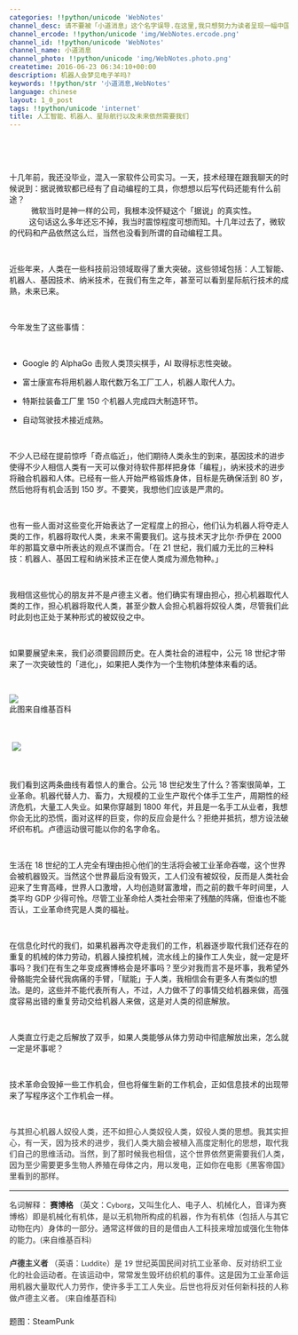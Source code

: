 ```yaml
---
categories: !!python/unicode 'WebNotes'
channel_desc: 请不要被「小道消息」这个名字误导.在这里,我只想努力为读者呈现一幅中国互联网的清明上河图.
channel_ercode: !!python/unicode 'img/WebNotes.ercode.png'
channel_id: !!python/unicode 'WebNotes'
channel_name: 小道消息
channel_photo: !!python/unicode 'img/WebNotes.photo.png'
createtime: 2016-06-23 06:34:10+00:00
description: 机器人会梦见电子羊吗?
keywords: !!python/str '小道消息,WebNotes'
language: chinese
layout: 1_0_post
tags: !!python/unicode 'internet'
title: 人工智能、机器人、星际航行以及未来依然需要我们
---
```

<div class="rich_media_content" id="js_content">
<p>
<span class="author-d-4z65zz66zl57z75zyiz66zfr2fz87zwz89znujenz75zfz86zz85zvsz89zz69zioz87zfz74zz72zz78zxz77zjz72zpz72zorz83zpz66z9">
<br/>
</span>
</p>
<p>
<span class="author-d-4z65zz66zl57z75zyiz66zfr2fz87zwz89znujenz75zfz86zz85zvsz89zz69zioz87zfz74zz72zz78zxz77zjz72zpz72zorz83zpz66z9">
<qqmusic albumurl="/I/R/000rYMQ21IgaIR.jpg" audiourl="http://ws.stream.qqmusic.qq.com/105840193.m4a?fromtag=46" class="res_iframe qqmusic_iframe js_editor_qqmusic" commentid="1943961707" frameborder="0" mid="002uxi041P832C" music_name="Paranoid Android" musicid="105840193" play_length="387000" scrolling="no" singer="Radiohead - OK Computer" src="/cgi-bin/readtemplate?t=tmpl/qqmusic_tmpl&amp;singer=Radiohead%20-%20OK%20Computer&amp;music_name=Paranoid%20Android">
</qqmusic>
</span>
</p>
<p>
<span class="author-d-4z65zz66zl57z75zyiz66zfr2fz87zwz89znujenz75zfz86zz85zvsz89zz69zioz87zfz74zz72zz78zxz77zjz72zpz72zorz83zpz66z9">
<br/>
</span>
</p>
<p>
         十几年前，我还没毕业，混入一家软件公司实习。一天，技术经理在跟我聊天的时候说到：据说微软都已经有了自动编程的工具，你想想以后写代码还能有什么前途？
         <span style="white-space: pre-wrap;">
          微软当时是神一样的公司，我根本没怀疑这个「据说」的真实性。
         </span>
         这句话这么多年还忘不掉，我当时震惊程度可想而知。十几年过去了，微软的代码和产品依然这么烂，当然也没看到所谓的自动编程工具。
        </p>
<p>
<br/>
</p>
<p>
<span class="author-d-4z65zz66zl57z75zyiz66zfr2fz87zwz89znujenz75zfz86zz85zvsz89zz69zioz87zfz74zz72zz78zxz77zjz72zpz72zorz83zpz66z9">
          近些年来，人类在一些科技前沿领域取得了重大突破。这些领域包括：人工智能、机器人、基因技术、纳米技术，在我们有生之年，甚至可以看到星际航行技术的成熟，未来已来。
         </span>
</p>
<p>
<span class="author-d-4z65zz66zl57z75zyiz66zfr2fz87zwz89znujenz75zfz86zz85zvsz89zz69zioz87zfz74zz72zz78zxz77zjz72zpz72zorz83zpz66z9">
<br/>
</span>
</p>
<p>
<span class="author-d-4z65zz66zl57z75zyiz66zfr2fz87zwz89znujenz75zfz86zz85zvsz89zz69zioz87zfz74zz72zz78zxz77zjz72zpz72zorz83zpz66z9">
          今年发生了这些事情：
         </span>
</p>
<p>
<span class="author-d-4z65zz66zl57z75zyiz66zfr2fz87zwz89znujenz75zfz86zz85zvsz89zz69zioz87zfz74zz72zz78zxz77zjz72zpz72zorz83zpz66z9">
<br/>
</span>
</p>
<ul class="list-paddingleft-2" style="list-style-type: disc;">
<li>
<p>
<span class="author-d-4z65zz66zl57z75zyiz66zfr2fz87zwz89znujenz75zfz86zz85zvsz89zz69zioz87zfz74zz72zz78zxz77zjz72zpz72zorz83zpz66z9">
            Google 的 AlphaGo 击败人类顶尖棋手，AI 取得标志性突破。
           </span>
</p>
</li>
<li>
<p>
           富士康宣布将用机器人取代数万名工厂工人，机器人取代人力。
          </p>
</li>
<li>
<p>
           特斯拉装备工厂里 150 个机器人完成四大制造环节。
           <br/>
</p>
</li>
<li>
<p>
<span class="author-d-4z65zz66zl57z75zyiz66zfr2fz87zwz89znujenz75zfz86zz85zvsz89zz69zioz87zfz74zz72zz78zxz77zjz72zpz72zorz83zpz66z9">
            自动驾驶技术接近成熟。
           </span>
</p>
</li>
</ul>
<p>
<span class="author-d-4z65zz66zl57z75zyiz66zfr2fz87zwz89znujenz75zfz86zz85zvsz89zz69zioz87zfz74zz72zz78zxz77zjz72zpz72zorz83zpz66z9">
<br/>
</span>
</p>
<p>
<span class="author-d-4z65zz66zl57z75zyiz66zfr2fz87zwz89znujenz75zfz86zz85zvsz89zz69zioz87zfz74zz72zz78zxz77zjz72zpz72zorz83zpz66z9">
          不少人已经在提前惊呼「奇点临近」，他们期待人类永生的到来，基因技术的进步使得不少人相信人类有一天可以像对待软件那样把身体「编程」，纳米技术的进步将融合机器和人体。已经有一些人开始严格锻炼身体，目标是先确保活到 80 岁，然后他将有机会活到 150 岁。不要笑，我想他们应该是严肃的。
         </span>
</p>
<p>
<span class="author-d-4z65zz66zl57z75zyiz66zfr2fz87zwz89znujenz75zfz86zz85zvsz89zz69zioz87zfz74zz72zz78zxz77zjz72zpz72zorz83zpz66z9">
<br/>
</span>
</p>
<p>
<span class="author-d-4z65zz66zl57z75zyiz66zfr2fz87zwz89znujenz75zfz86zz85zvsz89zz69zioz87zfz74zz72zz78zxz77zjz72zpz72zorz83zpz66z9">
          也有一些人面对这些变化开始表达了一定程度上的担心，他们认为机器人将夺走人类的工作，机器将取代人类，未来不需要我们。这与技术天才比尔·乔伊在 2000 年的那篇文章中所表达的观点不谋而合。「在 21 世纪，我们威力无比的三种科技：机器人、基因工程和纳米技术正在使人类成为濒危物种。」
         </span>
</p>
<p>
<span class="author-d-4z65zz66zl57z75zyiz66zfr2fz87zwz89znujenz75zfz86zz85zvsz89zz69zioz87zfz74zz72zz78zxz77zjz72zpz72zorz83zpz66z9">
<br/>
</span>
</p>
<p>
<span class="author-d-4z65zz66zl57z75zyiz66zfr2fz87zwz89znujenz75zfz86zz85zvsz89zz69zioz87zfz74zz72zz78zxz77zjz72zpz72zorz83zpz66z9">
          我相信这些忧心的朋友并不是卢德主义者。他们确实有理由担心，担心机器取代人类的工作，担心机器将取代人类，甚至少数人会担心机器将奴役人类，尽管我们此时此刻也正处于某种形式的被奴役之中。
         </span>
</p>
<p>
<span class="author-d-4z65zz66zl57z75zyiz66zfr2fz87zwz89znujenz75zfz86zz85zvsz89zz69zioz87zfz74zz72zz78zxz77zjz72zpz72zorz83zpz66z9">
<br/>
</span>
</p>
<p>
<span class="author-d-4z65zz66zl57z75zyiz66zfr2fz87zwz89znujenz75zfz86zz85zvsz89zz69zioz87zfz74zz72zz78zxz77zjz72zpz72zorz83zpz66z9">
          如果要展望未来，我们必须要回顾历史。在人类社会的进程中，公元 18 世纪才带来了一次突破性的「进化」，如果把人类作为一个生物机体整体来看的话。
         </span>
</p>
<p>
<span class="author-d-4z65zz66zl57z75zyiz66zfr2fz87zwz89znujenz75zfz86zz85zvsz89zz69zioz87zfz74zz72zz78zxz77zjz72zpz72zorz83zpz66z9">
<br/>
</span>
</p>
<p>
<span class="author-d-4z65zz66zl57z75zyiz66zfr2fz87zwz89znujenz75zfz86zz85zvsz89zz69zioz87zfz74zz72zz78zxz77zjz72zpz72zorz83zpz66z9 gallery">
<img data-ratio="0.7158273381294964" data-s="300,640" data-src="" data-type="png" data-w="" src="{{ '/img/ow5rEn8QGlEuMldcruNe6LIAPLmibFUK62GfhTdl2ibqNLp1DKJKyImdQYXgYtt8ZAGUhCrcyia2eFBxl6tznkxeg.png' | prepend: site.img | replace: '//','/' }}"/>
<br/>
</span>
         此图来自维基百科
        </p>
<p>
<span class="author-d-4z65zz66zl57z75zyiz66zfr2fz87zwz89znujenz75zfz86zz85zvsz89zz69zioz87zfz74zz72zz78zxz77zjz72zpz72zorz83zpz66z9">
<br/>
</span>
</p>
<p>
<span class="author-d-4z65zz66zl57z75zyiz66zfr2fz87zwz89znujenz75zfz86zz85zvsz89zz69zioz87zfz74zz72zz78zxz77zjz72zpz72zorz83zpz66z9 gallery">
<img class="" data-ratio="0.6996402877697842" data-src="" data-type="png" data-w="" src="{{ '/img/ow5rEn8QGlEuMldcruNe6LIAPLmibFUK6aEqKUuL9DVWSPs3QvZYibjd26aVDiaIRu8iczq2vHKFLXedc067tKPBgg.png' | prepend: site.img | replace: '//','/' }}" style="margin: 5px; max-height: 500px; vertical-align: middle;"/>
</span>
</p>
<p>
<span class="author-d-4z65zz66zl57z75zyiz66zfr2fz87zwz89znujenz75zfz86zz85zvsz89zz69zioz87zfz74zz72zz78zxz77zjz72zpz72zorz83zpz66z9">
<br/>
</span>
</p>
<p>
<span class="author-d-4z65zz66zl57z75zyiz66zfr2fz87zwz89znujenz75zfz86zz85zvsz89zz69zioz87zfz74zz72zz78zxz77zjz72zpz72zorz83zpz66z9">
          我们看到这两条曲线有着惊人的重合。公元 18 世纪发生了什么？答案很简单，工业革命。机器代替人力、畜力，大规模的工业生产取代个体手工生产，周期性的经济危机，大量工人失业。如果你穿越到 1800 年代，并且是一名手工从业者，我想你会无比的恐慌，面对这样的巨变，你的反应会是什么？拒绝并抵抗，想方设法破坏织布机。卢德运动很可能以你的名字命名。
         </span>
</p>
<p>
<span class="author-d-4z65zz66zl57z75zyiz66zfr2fz87zwz89znujenz75zfz86zz85zvsz89zz69zioz87zfz74zz72zz78zxz77zjz72zpz72zorz83zpz66z9">
<br/>
</span>
</p>
<p>
<span class="author-d-4z65zz66zl57z75zyiz66zfr2fz87zwz89znujenz75zfz86zz85zvsz89zz69zioz87zfz74zz72zz78zxz77zjz72zpz72zorz83zpz66z9">
          生活在 18 世纪的工人完全有理由担心他们的生活将会被工业革命吞噬，这个世界会被机器毁灭。当然这个世界最后没有毁灭，工人们没有被奴役，反而是人类社会迎来了生育高峰，世界人口激增，人均创造财富激增，而之前的数千年时间里，人类平均 GDP 少得可怜。尽管工业革命给人类社会带来了残酷的阵痛，但谁也不能否认，工业革命终究是人类的福祉。
         </span>
</p>
<p>
<span class="author-d-4z65zz66zl57z75zyiz66zfr2fz87zwz89znujenz75zfz86zz85zvsz89zz69zioz87zfz74zz72zz78zxz77zjz72zpz72zorz83zpz66z9">
<br/>
</span>
</p>
<p>
<span class="author-d-4z65zz66zl57z75zyiz66zfr2fz87zwz89znujenz75zfz86zz85zvsz89zz69zioz87zfz74zz72zz78zxz77zjz72zpz72zorz83zpz66z9">
          在信息化时代的我们，如果机器再次夺走我们的工作，机器逐步取代我们还存在的重复的机械的体力劳动，机器人操控机械，流水线上的操作工人失业，就一定是坏事吗？我们在有生之年变成赛博格会是坏事吗？至少对我而言不是坏事，我希望外骨骼能完全替代我病痛的手臂，「赋能」于人类，我相信会有更多人有类似的想法。是的，这些并不能代表所有人，不过，人力做不了的事情交给机器来做，高强度容易出错的重复劳动交给机器人来做，这是对人类的彻底解放。
         </span>
</p>
<p>
<span class="author-d-4z65zz66zl57z75zyiz66zfr2fz87zwz89znujenz75zfz86zz85zvsz89zz69zioz87zfz74zz72zz78zxz77zjz72zpz72zorz83zpz66z9">
<br/>
</span>
</p>
<p>
<span class="author-d-4z65zz66zl57z75zyiz66zfr2fz87zwz89znujenz75zfz86zz85zvsz89zz69zioz87zfz74zz72zz78zxz77zjz72zpz72zorz83zpz66z9">
          人类直立行走之后解放了双手，如果人类能够从体力劳动中彻底解放出来，怎么就一定是坏事呢？
         </span>
</p>
<p>
<span class="author-d-4z65zz66zl57z75zyiz66zfr2fz87zwz89znujenz75zfz86zz85zvsz89zz69zioz87zfz74zz72zz78zxz77zjz72zpz72zorz83zpz66z9">
<br/>
</span>
</p>
<p>
<span class="author-d-4z65zz66zl57z75zyiz66zfr2fz87zwz89znujenz75zfz86zz85zvsz89zz69zioz87zfz74zz72zz78zxz77zjz72zpz72zorz83zpz66z9">
          技术革命会毁掉一些工作机会，但也将催生新的工作机会，正如信息技术的出现带来了写程序这个工作机会一样。
         </span>
</p>
<p>
<span style="color: rgb(51, 51, 51); font-family: Lato, Helvetica, Arial, freesans, clean, sans-serif;">
<br/>
</span>
</p>
<p>
<span style="color: rgb(51, 51, 51); font-family: Lato, Helvetica, Arial, freesans, clean, sans-serif;">
          与其担心机器人奴役人类，还不如担心人类奴役人类，奴役人类的思想。我其实担心，有一天，因为技术的进步，我们人类大脑会被植入高度定制化的思想，取代我们自己的思维活动。当然，到了那时候我也相信，这个世界依然更需要我们人类，因为至少需要更多生物人养殖在母体之内，用以发电，正如你在电影《黑客帝国》里看到的那样。
         </span>
<br/>
</p>
<hr style="font-family: Lato, Helvetica, Arial, freesans, clean, sans-serif; border-right-width: 0px; border-bottom-width: 0px; border-left-width: 0px; border-top-style: solid; border-top-color: rgb(234, 234, 234); height: 1px; margin-top: 1em; margin-bottom: 1em; color: rgb(51, 51, 51); white-space: normal;"/>
<p style="font-family: Lato, Helvetica, Arial, freesans, clean, sans-serif; border: 0px; margin-top: 1em; margin-bottom: 1.5em; outline: 0px; line-height: 1.5em; color: rgb(51, 51, 51); white-space: normal;">
         名词解释：
         <span style="color: rgb(37, 37, 37); font-weight: 600;">
          赛博格
         </span>
         （英文：Cyborg，又叫生化人、电子人、机械化人，音译为赛博格）即是机械化有机体，是以无机物所构成的机器，作为有机体（包括人与其它动物在内）身体的一部分。通常这样做的目的是借由人工科技来增加或强化生物体的能力。(来自维基百科)
        </p>
<p style="font-family: Lato, Helvetica, Arial, freesans, clean, sans-serif; border: 0px; margin-top: 1em; margin-bottom: 1.5em; outline: 0px; line-height: 1.5em; color: rgb(51, 51, 51); white-space: normal;">
<strong>
          卢德主义者
         </strong>
         （英语：Luddite）是 19 世纪英国民间对抗工业革命、反对纺织工业化的社会运动者。在该运动中，常常发生毁坏纺织机的事件。这是因为工业革命运用机器大量取代人力劳作，使许多手工工人失业。后世也将反对任何新科技的人称做卢德主义者。
         <span style="color: rgb(51, 51, 51); font-family: Lato, Helvetica, Arial, freesans, clean, sans-serif;">
          (来自维基百科)
         </span>
</p>
<p>
         题图：SteamPunk
        </p>
</div>